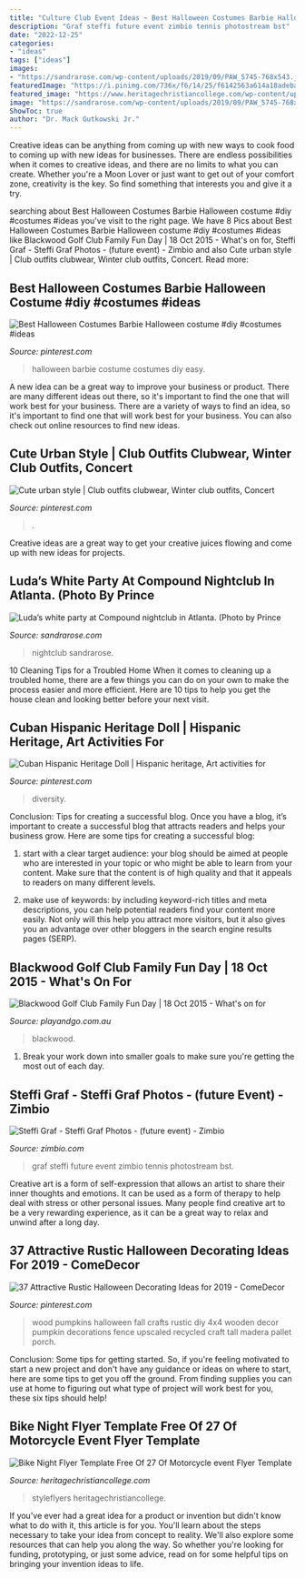 ```yaml
---
title: "Culture Club Event Ideas ~ Best Halloween Costumes Barbie Halloween Costume #diy #costumes #ideas"
description: "Graf steffi future event zimbio tennis photostream bst"
date: "2022-12-25"
categories:
- "ideas"
tags: ["ideas"]
images:
- "https://sandrarose.com/wp-content/uploads/2019/09/PAW_5745-768x543.jpg"
featuredImage: "https://i.pinimg.com/736x/f6/14/25/f6142563a614a18adebad94aed296e39.jpg"
featured_image: "https://www.heritagechristiancollege.com/wp-content/uploads/2019/05/bike-night-flyer-template-free-of-biker-show-free-psd-flyer-on-behance-of-bike-night-flyer-template-free.jpg"
image: "https://sandrarose.com/wp-content/uploads/2019/09/PAW_5745-768x543.jpg"
ShowToc: true
author: "Dr. Mack Gutkowski Jr."
---
```



Creative ideas can be anything from coming up with new ways to cook food to coming up with new ideas for businesses. There are endless possibilities when it comes to creative ideas, and there are no limits to what you can create. Whether you're a Moon Lover or just want to get out of your comfort zone, creativity is the key. So find something that interests you and give it a try.

	

		
searching about Best Halloween Costumes Barbie Halloween costume #diy #costumes #ideas you've visit to the right page. We have 8 Pics about Best Halloween Costumes Barbie Halloween costume #diy #costumes #ideas like Blackwood Golf Club Family Fun Day | 18 Oct 2015 - What&#039;s on for, Steffi Graf - Steffi Graf Photos - (future event) - Zimbio and also Cute urban style | Club outfits clubwear, Winter club outfits, Concert. Read more:
		
    
## Best Halloween Costumes Barbie Halloween Costume #diy #costumes #ideas

<img loading=lazy src="https://i.pinimg.com/736x/75/ef/33/75ef33c38a7dee58327cdc279768cefb.jpg" onerror="this.onerror=null;this.src='https://tse3.mm.bing.net/th?id=OIP.CXNmiPGUoM7yaET1pYnG8AHaOd&amp;pid=15.1';" alt="Best Halloween Costumes Barbie Halloween costume #diy #costumes #ideas">

_Source: pinterest.com_

>halloween barbie costume costumes diy easy. 

	

A new idea can be a great way to improve your business or product. There are many different ideas out there, so it's important to find the one that will work best for your business. There are a variety of ways to find an idea, so it's important to find one that will work best for your business. You can also check out online resources to find new ideas.

    
## Cute Urban Style | Club Outfits Clubwear, Winter Club Outfits, Concert

<img loading=lazy src="https://i.pinimg.com/736x/f6/14/25/f6142563a614a18adebad94aed296e39.jpg" onerror="this.onerror=null;this.src='https://tse2.mm.bing.net/th?id=OIP.-7Ovz83al1tyxOPgPz10OgHaKP&amp;pid=15.1';" alt="Cute urban style | Club outfits clubwear, Winter club outfits, Concert">

_Source: pinterest.com_

>. 

	

Creative ideas are a great way to get your creative juices flowing and come up with new ideas for projects.

    
## Luda’s White Party At Compound Nightclub In Atlanta. (Photo By Prince

<img loading=lazy src="https://sandrarose.com/wp-content/uploads/2019/09/PAW_5745-768x543.jpg" onerror="this.onerror=null;this.src='https://tse2.mm.bing.net/th?id=OIP.oNqvKNdPgWDGKQGfpq_C5AHaFP&amp;pid=15.1';" alt="Luda’s white party at Compound nightclub in Atlanta. (Photo by Prince">

_Source: sandrarose.com_

>nightclub sandrarose. 

	

10 Cleaning Tips for a Troubled Home
When it comes to cleaning up a troubled home, there are a few things you can do on your own to make the process easier and more efficient. Here are 10 tips to help you get the house clean and looking better before your next visit.

    
## Cuban Hispanic Heritage Doll | Hispanic Heritage, Art Activities For

<img loading=lazy src="https://i.pinimg.com/736x/82/e1/ed/82e1ede400a0bdc9e1bcd828c3addddb.jpg" onerror="this.onerror=null;this.src='https://tse1.mm.bing.net/th?id=OIP.WOenqZ7wpwTdCVSq8VT6GQHaJ3&amp;pid=15.1';" alt="Cuban Hispanic Heritage Doll | Hispanic heritage, Art activities for">

_Source: pinterest.com_

>diversity. 

	

Conclusion: Tips for creating a successful blog.
Once you have a blog, it’s important to create a successful blog that attracts readers and helps your business grow. Here are some tips for creating a successful blog:
1. start with a clear target audience: your blog should be aimed at people who are interested in your topic or who might be able to learn from your content. Make sure that the content is of high quality and that it appeals to readers on many different levels.

2. make use of keywords: by including keyword-rich titles and meta descriptions, you can help potential readers find your content more easily. Not only will this help you attract more visitors, but it also gives you an advantage over other bloggers in the search engine results pages (SERP).


    
## Blackwood Golf Club Family Fun Day | 18 Oct 2015 - What&#039;s On For

<img loading=lazy src="https://playandgo.com.au/wp-content/uploads/2015/09/Family-Fun-Day-Flyer.jpg" onerror="this.onerror=null;this.src='https://tse3.mm.bing.net/th?id=OIP.B1R-By5Omp2ba7emnktDqwHaKf&amp;pid=15.1';" alt="Blackwood Golf Club Family Fun Day | 18 Oct 2015 - What&#039;s on for">

_Source: playandgo.com.au_

>blackwood. 

	

1. Break your work down into smaller goals to make sure you're getting the most out of each day. 

    
## Steffi Graf - Steffi Graf Photos - (future Event) - Zimbio

<img loading=lazy src="https://www4.pictures.zimbio.com/gi/future+event+Bst_QM39ATax.jpg" onerror="this.onerror=null;this.src='https://tse3.mm.bing.net/th?id=OIP.sAvRRKpvhFrrcB_Toltv2wHaLG&amp;pid=15.1';" alt="Steffi Graf - Steffi Graf Photos - (future event) - Zimbio">

_Source: zimbio.com_

>graf steffi future event zimbio tennis photostream bst. 

	

Creative art is a form of self-expression that allows an artist to share their inner thoughts and emotions. It can be used as a form of therapy to help deal with stress or other personal issues. Many people find creative art to be a very rewarding experience, as it can be a great way to relax and unwind after a long day.

    
## 37 Attractive Rustic Halloween Decorating Ideas For 2019 - ComeDecor

<img loading=lazy src="https://i.pinimg.com/736x/37/21/46/372146820233eb62628450bc8d9ebf1c.jpg" onerror="this.onerror=null;this.src='https://tse2.mm.bing.net/th?id=OIP.0oLDvoyR80cxDv4A6P4ZtAHaNj&amp;pid=15.1';" alt="37 Attractive Rustic Halloween Decorating Ideas for 2019 - ComeDecor">

_Source: pinterest.com_

>wood pumpkins halloween fall crafts rustic diy 4x4 wooden decor pumpkin decorations fence upscaled recycled craft tall madera pallet porch. 

	

Conclusion: Some tips for getting started.
So, if you're feeling motivated to start a new project and don't have any guidance or ideas on where to start, here are some tips to get you off the ground. From finding supplies you can use at home to figuring out what type of project will work best for you, these six tips should help!

    
## Bike Night Flyer Template Free Of 27 Of Motorcycle Event Flyer Template

<img loading=lazy src="https://www.heritagechristiancollege.com/wp-content/uploads/2019/05/bike-night-flyer-template-free-of-biker-show-free-psd-flyer-on-behance-of-bike-night-flyer-template-free.jpg" onerror="this.onerror=null;this.src='https://tse4.mm.bing.net/th?id=OIP.e4F1RGqjbuDTq_oBJCibWwHaKs&amp;pid=15.1';" alt="Bike Night Flyer Template Free Of 27 Of Motorcycle event Flyer Template">

_Source: heritagechristiancollege.com_

>styleflyers heritagechristiancollege. 

	

If you've ever had a great idea for a product or invention but didn't know what to do with it, this article is for you. You'll learn about the steps necessary to take your idea from concept to reality. We'll also explore some resources that can help you along the way. So whether you're looking for funding, prototyping, or just some advice, read on for some helpful tips on bringing your invention ideas to life.


